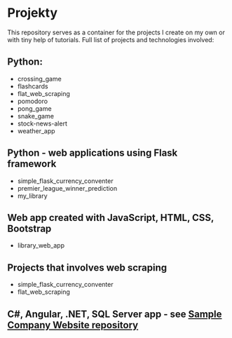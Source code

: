 # Projekty
This repository serves as a container for the projects I create on my own or with tiny help of tutorials.
Full list of projects and technologies involved:
## Python:  
- crossing_game
- flashcards
- flat_web_scraping
- pomodoro
- pong_game
- snake_game
- stock-news-alert
- weather_app
## Python - web applications using Flask framework  
- simple_flask_currency_conventer
- premier_league_winner_prediction
- my_library
## Web app created with JavaScript, HTML, CSS, Bootstrap  
- library_web_app
## Projects that involves web scraping
- simple_flask_currency_conventer
- flat_web_scraping
## C#, Angular, .NET, SQL Server app - see [Sample Company Website repository](https://github.com/piotpel/SampleCompanyWebsite)
